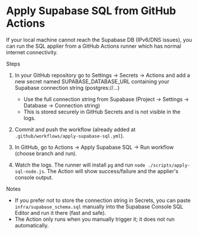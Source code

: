 Apply Supabase SQL from GitHub Actions
=====================================

If your local machine cannot reach the Supabase DB (IPv6/DNS issues), you can run the SQL applier from a GitHub Actions runner which has normal internet connectivity.

Steps
1. In your GitHub repository go to Settings → Secrets → Actions and add a new secret named SUPABASE_DATABASE_URL containing your Supabase connection string (postgres://...)
   - Use the full connection string from Supabase (Project → Settings → Database → Connection string)
   - This is stored securely in GitHub Secrets and is not visible in the logs.

2. Commit and push the workflow (already added at `.github/workflows/apply-supabase-sql.yml`).

3. In GitHub, go to Actions → Apply Supabase SQL → Run workflow (choose branch and run).

4. Watch the logs. The runner will install `pg` and run `node ./scripts/apply-sql-node.js`. The Action will show success/failure and the applier's console output.

Notes
- If you prefer not to store the connection string in Secrets, you can paste `infra/supabase_schema.sql` manually into the Supabase Console SQL Editor and run it there (fast and safe).
- The Action only runs when you manually trigger it; it does not run automatically.
